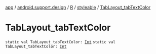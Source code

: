 [app](../../../index.md) / [android.support.design](../../index.md) / [R](../index.md) / [styleable](index.md) / [TabLayout_tabTextColor](./-tab-layout_tab-text-color.md)

# TabLayout_tabTextColor

`static val TabLayout_tabTextColor: `[`Int`](https://kotlinlang.org/api/latest/jvm/stdlib/kotlin/-int/index.html)
`static val TabLayout_tabTextColor: `[`Int`](https://kotlinlang.org/api/latest/jvm/stdlib/kotlin/-int/index.html)